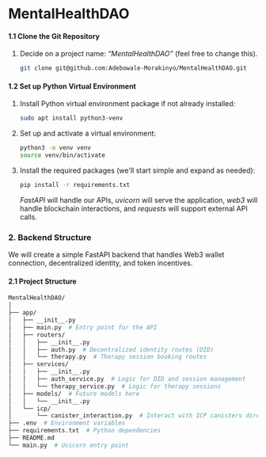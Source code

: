 # MentalHealthDAO

#### 1.1 Clone the Git Repository
1. Decide on a project name: *“MentalHealthDAO”* (feel free to change this).
   ```bash
   git clone git@github.com:Adebowale-Morakinyo/MentalHealthDAO.git
   ```

#### 1.2 Set up Python Virtual Environment
1. Install Python virtual environment package if not already installed:
   ```bash
   sudo apt install python3-venv
   ```
2. Set up and activate a virtual environment:
   ```bash
   python3 -m venv venv
   source venv/bin/activate
   ```
3. Install the required packages (we'll start simple and expand as needed):
   ```bash
   pip install -r requirements.txt
   ```

   *FastAPI* will handle our APIs, *uvicorn* will serve the application, *web3* will handle blockchain interactions, and *requests* will support external API calls.

### 2. **Backend Structure**
We will create a simple FastAPI backend that handles Web3 wallet connection, decentralized identity, and token incentives.

#### 2.1 Project Structure
```bash
MentalHealthDAO/
│
├── app/
│   ├── __init__.py
│   ├── main.py  # Entry point for the API
│   ├── routers/
│   │   ├── __init__.py
│   │   ├── auth.py  # Decentralized identity routes (DID)
│   │   └── therapy.py  # Therapy session booking routes
│   ├── services/
│   │   ├── __init__.py
│   │   ├── auth_service.py  # Logic for DID and session management
│   │   └── therapy_service.py  # Logic for therapy sessions
│   ├── models/  # Future models here
│   │   └── __init__.py
│   └── icp/
│       └── canister_interaction.py  # Interact with ICP canisters directly
├── .env  # Environment variables
├── requirements.txt  # Python dependencies
├── README.md
└── main.py  # Uvicorn entry point
```
